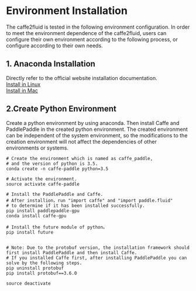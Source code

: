# Environment Installation
The caffe2fluid is tested in the following environment configuration. In order to meet the environment dependence of the caffe2fluid, users can configure their own environment according to the following process, or configure according to their own needs.

## 1. Anaconda Installation
Directly refer to the official website installation documentation.  
[Install in Linux](https://docs.anaconda.com/anaconda/install/linux/)    
[Install in Mac](https://docs.anaconda.com/anaconda/install/mac-os/)  

## 2.Create Python Environment
Create a python environment by using anaconda. Then install Caffe and PaddlePaddle in the created python environment. The created environment can be independent of the system environment, so the modifications to the creation environment will not affect the dependencies of other environments or systems.  
```shell
# Create the environment which is named as caffe_paddle, 
# and the version of python is 3.5.
conda create -n caffe-paddle python=3.5

# Activate the environment.
source activate caffe-paddle

# Install the PaddlePaddle and Caffe.
# After installion，run "import caffe" and "import paddle.fluid"
# to determine if it has been installed successfully.
pip install paddlepaddle-gpu
conda install caffe-gpu

# Install the future module of python。
pip install future


# Note: Due to the protobuf version, the installation framework should first install PaddlePaddle and then install Caffe.
# If you installed Caffe first, after installing PaddlePaddle you can solve by the following steps.
pip uninstall protobuf
pip install protobuf==3.6.0

source deactivate
```
